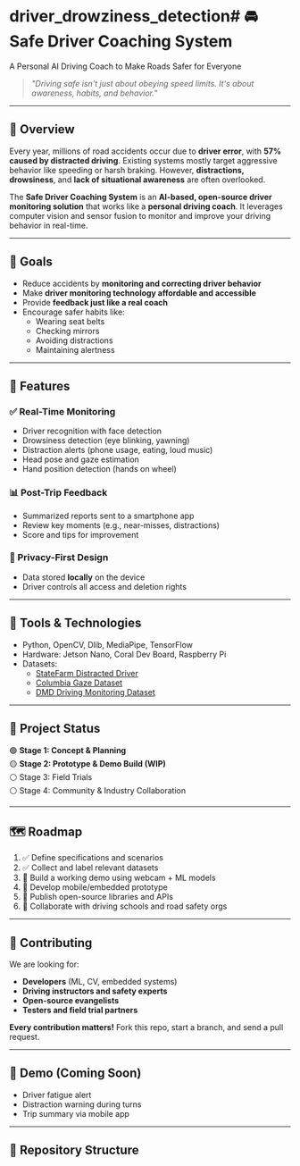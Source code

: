 # driver_drowziness_detection# 🚘 Safe Driver Coaching System

A Personal AI Driving Coach to Make Roads Safer for Everyone  
> _"Driving safe isn't just about obeying speed limits. It's about awareness, habits, and behavior."_  

---

## 📌 Overview

Every year, millions of road accidents occur due to **driver error**, with **57% caused by distracted driving**. Existing systems mostly target aggressive behavior like speeding or harsh braking. However, **distractions, drowsiness**, and **lack of situational awareness** are often overlooked.

The **Safe Driver Coaching System** is an **AI-based, open-source driver monitoring solution** that works like a **personal driving coach**. It leverages computer vision and sensor fusion to monitor and improve your driving behavior in real-time.

---

## 🎯 Goals

- Reduce accidents by **monitoring and correcting driver behavior**
- Make **driver monitoring technology affordable and accessible**
- Provide **feedback just like a real coach**
- Encourage safer habits like:
  - Wearing seat belts
  - Checking mirrors
  - Avoiding distractions
  - Maintaining alertness

---

## 🧠 Features

### ✅ Real-Time Monitoring
- Driver recognition with face detection
- Drowsiness detection (eye blinking, yawning)
- Distraction alerts (phone usage, eating, loud music)
- Head pose and gaze estimation
- Hand position detection (hands on wheel)

### 📊 Post-Trip Feedback
- Summarized reports sent to a smartphone app
- Review key moments (e.g., near-misses, distractions)
- Score and tips for improvement

### 🔐 Privacy-First Design
- Data stored **locally** on the device
- Driver controls all access and deletion rights

---

## 🧰 Tools & Technologies

- Python, OpenCV, Dlib, MediaPipe, TensorFlow
- Hardware: Jetson Nano, Coral Dev Board, Raspberry Pi
- Datasets:
  - [StateFarm Distracted Driver](https://www.kaggle.com/c/state-farm-distracted-driver-detection)
  - [Columbia Gaze Dataset](http://www.cs.columbia.edu/CAVE/databases/columbia_gaze/)
  - [DMD Driving Monitoring Dataset](https://github.com/waymo-research/)

---

## 🧪 Project Status

🟢 **Stage 1: Concept & Planning**  
🟡 **Stage 2: Prototype & Demo Build (WIP)**  
⚪ Stage 3: Field Trials  
⚪ Stage 4: Community & Industry Collaboration

---

## 🗺️ Roadmap

1. ✅ Define specifications and scenarios
2. ✅ Collect and label relevant datasets
3. 🔄 Build a working demo using webcam + ML models
4. 🔄 Develop mobile/embedded prototype
5. 🔄 Publish open-source libraries and APIs
6. 🔄 Collaborate with driving schools and road safety orgs

---

## 🤝 Contributing

We are looking for:
- **Developers** (ML, CV, embedded systems)
- **Driving instructors and safety experts**
- **Open-source evangelists**
- **Testers and field trial partners**

**Every contribution matters!** Fork this repo, start a branch, and send a pull request.

---

## 📸 Demo (Coming Soon)

- Driver fatigue alert
- Distraction warning during turns
- Trip summary via mobile app

---

## 📂 Repository Structure

